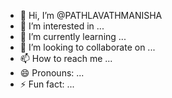 - 👋 Hi, I’m @PATHLAVATHMANISHA
- 👀 I’m interested in ...
- 🌱 I’m currently learning ...
- 💞️ I’m looking to collaborate on ...
- 📫 How to reach me ...
- 😄 Pronouns: ...
- ⚡ Fun fact: ...

<!---
PATHLAVATHMANISHA/PATHLAVATHMANISHA is a ✨ special ✨ repository because its `README.md` (this file) appears on your GitHub profile.
You can click the Preview link to take a look at your changes.
--->
